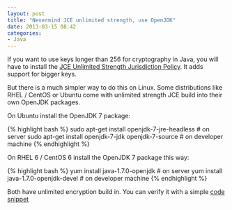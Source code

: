 ```yaml
---
layout: post
title: "Nevermind JCE unlimited strength, use OpenJDK"
date: 2013-03-15 08:42
categories:
- Java
---
```


If you want to use keys longer than 256 for cryptography in Java,
you will have to install the
[JCE Unlimited Strength Jurisdiction Policy](http://www.oracle.com/technetwork/java/javase/downloads/jce-7-download-432124.html).
It adds support for bigger keys.

But there is a much simpler way to do this on Linux. Some distributions
like RHEL / CentOS or Ubuntu come with unlimited strength JCE build into
their own OpenJDK packages.

On Ubuntu install the OpenJDK 7 package:

{% highlight bash %}
sudo apt-get install openjdk-7-jre-headless # on server
sudo apt-get install openjdk-7-jdk openjdk-7-source # on developer machine
{% endhighlight %}

On RHEL 6 / CentOS 6 install the OpenJDK 7 package this way:

{% highlight bash %}
yum install java-1.7.0-openjdk # on server
yum install java-1.7.0-openjdk-devel # on developer machine
{% endhighlight %}

Both have unlimited encryption build in. You can verify it with a simple
[code snippet](https://gist.github.com/jehrhardt/5167854)
